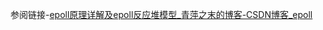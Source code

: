 参阅链接-[epoll原理详解及epoll反应堆模型_青萍之末的博客-CSDN博客_epoll](https://blog.csdn.net/daaikuaichuan/article/details/83862311)

